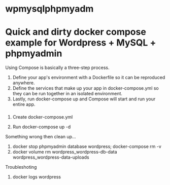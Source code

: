 # wpmysqlphpmyadm
# Quick and dirty docker compose example for Wordpress + MySQL + phpmyadmin

Using Compose is basically a three-step process.

1. Define your app's environment with a Dockerfile so it can be reproduced anywhere.
2. Define the services that make up your app in docker-compose.yml so they can be run together in an isolated environment.
3. Lastly, run docker-compose up and Compose will start and run your entire app.

###

1. Create
docker-compose.yml

2. Run
docker-compose up -d

Something wrong then clean up...

1. docker stop phpmyadmin database wordpress; docker-compose rm -v
2. docker volume rm wordpress_wordpress-db-data wordpress_wordpress-data-uploads

Troubleshoting

1. docker logs wordpress
